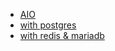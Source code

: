 - [AIO](aioREADME.md)
- [with postgres](postgresREADME.md)
- [with redis & mariadb](mariadbREADME.md)
